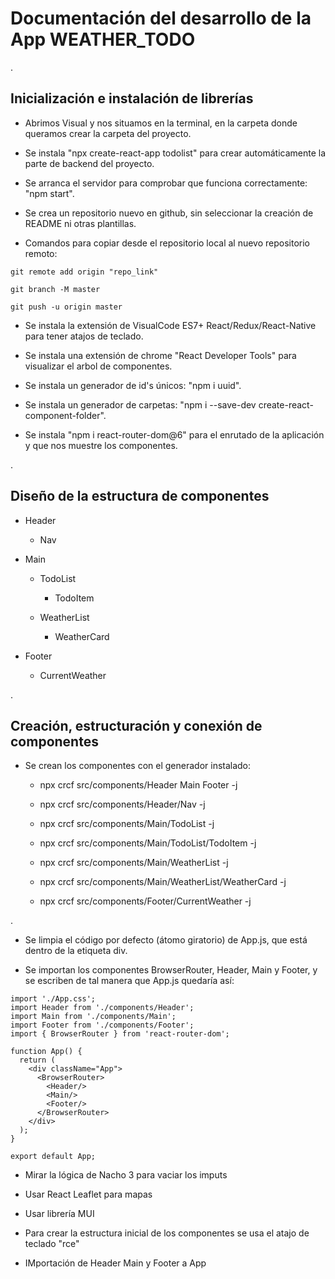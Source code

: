# Documentación del desarrollo de la App WEATHER_TODO

.

## Inicialización e instalación de librerías

- Abrimos Visual y nos situamos en la terminal, en la carpeta donde queramos crear la carpeta del proyecto.

- Se instala "npx create-react-app todolist" para crear automáticamente la parte de backend del proyecto.

- Se arranca el servidor para comprobar que funciona correctamente: "npm start".

- Se crea un repositorio nuevo en github, sin seleccionar la creación de README ni otras plantillas.

- Comandos para copiar desde el repositorio local al nuevo repositorio remoto:
```
git remote add origin "repo_link"

git branch -M master

git push -u origin master
```

- Se instala la extensión de VisualCode ES7+ React/Redux/React-Native para tener atajos de teclado.

- Se instala una extensión de chrome "React Developer Tools" para visualizar el arbol de componentes.

- Se instala un generador de id's únicos: "npm i uuid".

- Se instala un generador de carpetas: "npm i --save-dev create-react-component-folder".

- Se instala "npm i react-router-dom@6" para el enrutado de la aplicación y que nos muestre los componentes.

.

## Diseño de la estructura de componentes

- Header

    - Nav

- Main

    - TodoList

        - TodoItem

    - WeatherList

        - WeatherCard

- Footer

    - CurrentWeather

.

## Creación, estructuración y conexión de componentes

- Se crean los componentes con el generador instalado:

    - npx crcf src/components/Header Main Footer -j

    - npx crcf src/components/Header/Nav -j

    - npx crcf src/components/Main/TodoList -j

    - npx crcf src/components/Main/TodoList/TodoItem -j

    - npx crcf src/components/Main/WeatherList -j

    - npx crcf src/components/Main/WeatherList/WeatherCard -j

    - npx crcf src/components/Footer/CurrentWeather -j

.

- Se limpia el código por defecto (átomo giratorio) de App.js, que está dentro de la etiqueta div.

- Se importan los componentes BrowserRouter, Header, Main y Footer, y se escriben de tal manera que App.js quedaría así:
```
import './App.css';
import Header from './components/Header';
import Main from './components/Main';
import Footer from './components/Footer';
import { BrowserRouter } from 'react-router-dom';

function App() {
  return (
    <div className="App">
      <BrowserRouter>
        <Header/>
        <Main/>
        <Footer/>
      </BrowserRouter>
    </div>
  );
}

export default App;
```






- Mirar la lógica de Nacho 3 para vaciar los imputs

- Usar React Leaflet para mapas

- Usar librería MUI

- Para crear la estructura inicial de los componentes se usa el atajo de teclado "rce"

- IMportación de Header Main y Footer a App